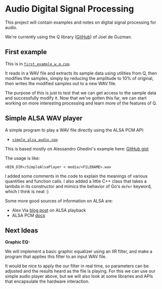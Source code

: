 # Audio Digital Signal Processing

This project will contain examples and notes on
digital signal processing for audio.

We're currently using the Q library
([GitHub](https://github.com/seansovine/audio_dsp))
of Joel de Guzman.

## First example

This is in [`first_example_w_q.cpp`](src/examples/first_example_w_q.cpp).

It reads in a WAV file and extracts its sample data
using utilities from Q, then modifies the samples, simply
by reducing the amplitude to 10% of original, then writes
the modified samples out to a new WAV file.

The purpose of this is just to test that we can get access
to the sample data and successfully modify it. Now that
we've gotten this far, we can start working on more interesting
processing and learn more of the features of Q.

## Simple ALSA WAV player

A simple program to play a WAV file directly using the ALSA PCM API:

+ [`simple_alsa_audio.cpp`](src/examples/simple_alsa_audio.cpp)

This is based mostly on Alessandro Ghedini's example here:
[GitHub gist](https://gist.github.com/ghedo/963382/815c98d1ba0eda1b486eb9d80d9a91a81d995283)

The usage is like:

```shell
<BIN_DIR>/SimpleAlsaPlayer < media/<FILENAME>.wav
```

I added some comments in the code to explain the meanings
of various quantities and function calls. I also added a little
C++ class that takes a lambda in its constructor and mimics
the behavior of Go's `defer` keyword, which I think is neat :)

Some more good sources of information on ALSA are:

+ Alex Via [blog post](https://alexvia.com/post/003_alsa_playback/) on ALSA playback
+ ALSA PCM [docs](https://www.alsa-project.org/alsa-doc/alsa-lib/pcm.html)

## Next Ideas

**Graphic EQ:**

We will implement a basic graphic equalizer using
an IIR filter, and make a program that applies this filter
to an input WAV file.

It would be nice to apply the our filter in real time,
so parameters can be adjusted and the results heard as the file is playing.
For this we can use our simple audio player above, but we will also
look at some libraries and APIs that encapsulate the hardware interaction.
